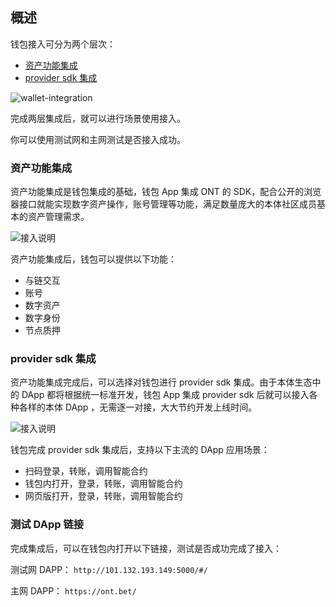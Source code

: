 
## 概述

钱包接入可分为两个层次：
- [资产功能集成](https://dev-docs.ont.io/#/docs-cn/Wallet-Integration/01-WalletDocking-asset-docking)
- [provider sdk 集成](https://dev-docs.ont.io/#/docs-cn/Wallet-Integration/02-WalletDocking-provider-sdk-docking)

![wallet-integration](https://raw.githubusercontent.com/ontio/documentation/master/dev-website-docs/assets/integration/wallet-integration.png)

完成两层集成后，就可以进行场景使用接入。

你可以使用测试网和主网测试是否接入成功。

### 资产功能集成

资产功能集成是钱包集成的基础，钱包 App 集成 ONT 的 SDK，配合公开的浏览器接口就能实现数字资产操作，账号管理等功能，满足数量庞大的本体社区成员基本的资产管理需求。

![接入说明](https://raw.githubusercontent.com/ontio/documentation/master/dev-website-docs/assets/integration/sdk.png)

资产功能集成后，钱包可以提供以下功能：
-  与链交互
-  账号
-  数字资产
-  数字身份
-  节点质押

### provider sdk 集成

资产功能集成完成后，可以选择对钱包进行 provider sdk 集成。由于本体生态中的 DApp 都将根据统一标准开发，钱包 App 集成 provider sdk 后就可以接入各种各样的本体 DApp ，无需逐一对接，大大节约开发上线时间。

![接入说明](https://raw.githubusercontent.com/ontio/documentation/master/dev-website-docs/assets/integration/provider-sdk.png)

钱包完成 provider sdk 集成后，支持以下主流的 DApp 应用场景：
- 扫码登录，转账，调用智能合约
- 钱包内打开，登录，转账，调用智能合约
- 网页版打开，登录，转账，调用智能合约

### 测试 DApp 链接
完成集成后，可以在钱包内打开以下链接，测试是否成功完成了接入：

测试网 DAPP：
`http://101.132.193.149:5000/#/`

主网 DAPP：
`https://ont.bet/`